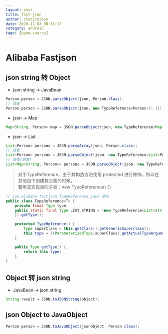 ```yaml
---
layout: post
title: fast-json
author: sleticalboy
date: 2020-12-03 08:18:17
category: android
tags: [open-source]
---
```


# Alibaba Fastjson

## json string 转 Object
- json string -> JavaBean
```java
Person person = JSON.parseObject(json, Person.class);
// 或者
Person person = JSON.parseObject(json, new TypeReference<Person>() {});
```
- json -> Map
```java
Map<String, Person> map = JSON.parseObject(json, new TypeReference<Map<String, Person>>() {});
```
- json -> List
```java
List<Person> persons = JSON.parseArray(json, Person.class);
// 或者
List<Person> persons = JSON.parseObject(json, new TypeReference<List<Person>>() {});
// 或者(嵌套)
List<Map<String, Person>> persons = JSON.parseObject(json, new TypeReference<List<Map<String, Person>>>() {});
```

> 对于TypeReference<T>，由于其构造方法使用 protected 进行修饰，所以在其他包下创建其对象的时候，<br/>
  要用其实现类的子类：new TypeReference<T>() {}
```java
// com.alibaba.fastjson.TypeReference.java 源码
public class TypeReference<T> {
    private final Type type;
    public static final Type LIST_STRING = (new TypeReference<List<String>>() {
    }).getType();

    protected TypeReference() {
        Type superClass = this.getClass().getGenericSuperclass();
        this.type = ((ParameterizedType)superClass).getActualTypeArguments()[0];
    }

    public Type getType() {
        return this.type;
    }
}
```

## Object 转 json string

- JavaBean -> json string
```java
String result = JSON.toJSONString(object);
```

## json Object to JavaObject
```java
Person person = JSON.toJavaObject(jsonObject, Person.class);
```
